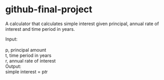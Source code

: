 # github-final-project

A calculator that calculates simple interest given principal, annual rate of interest and time period in years.

Input:<br/>
   <br/> p, principal amount <br/>
   t, time period in years <br/>
   r, annual rate of interest <br/>
Output:<br/>
   simple interest = p*t*r
